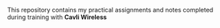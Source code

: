 
This repository contains my practical assignments and notes completed during training with **Cavli Wireless**